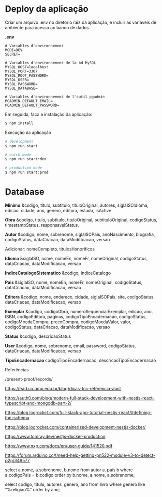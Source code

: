 # Deploy da aplicação

Criar um arquivo .env no diretorio raiz da aplicação, e incluir as variáveis de ambiente para acesso ao banco de dados. 

**.env**  
```
# Variables d'environnement
MODE=DEV
SECRET=

# Variables d'environnement de la bd MySQL
MYSQL_HOST=localhost
MYSQL_PORT=3307
MYSQL_ROOT_PASSWORD=
MYSQL_USER=
MYSQL_PASSWORD=
MYSQL_DATABASE=

# Variables d'environnement de l'outil pgadmin
PGADMIN_DEFAULT_EMAIL=
PGADMIN_DEFAULT_PASSWORD=
```

Em seguida, faça a instalação da aplicação:

```bash
$ npm install
```

Execução da aplicação

```bash
# development
$ npm run start

# watch mode
$ npm run start:dev

# production mode
$ npm run start:prod
```

# Database 

**Minimo**
&codigo, titulo, subtitulo, tituloOriginal, autores, siglaISOIdioma, edicao, cidade, ano, genero, editora, estado, isActive

**Obra**
&codigo, titulo, subtitulo, tituloOriginal, subtituloOriginal, codigoStatus, timestampStatus, responsavelStatus, 

**Autor**
&codigo, nome, sobrenome, siglaISOPais, anoNascimento, biografia, codigoStatus, dataCriacao, dataModificacao, versao

Adicionar: nomeCompleto, titulosHonorificos


**Idioma**
&siglaISO, nome, nomeEn, nomeFr, nomeOriginal, codigoStatus, dataCriacao, dataModificacao, versao

**IndiceCatalogoSistematico**
&codigo, indiceCatalogo

**Pais**
&siglaISO, nome, nomeEn, nomeFr, nomeOriginal, codigoStatus, dataCriacao, dataModificacao, versao

**Editora** 
&codigo, nome, endereco, cidade, siglaISOPais, site, codigoStatus, dataCriacao, dataModificacao, versao

**Exemplar**
&codigo, codigoObra, numeroSequencialExemplar, edicao, ano, ISBN, codigoEditora, paginas, codigoTipoEncadernacao, codigoStatus, codigoMoedaCompra, precoCompra, codigoMoedaValor, valor, codigoStatus, dataCriacao, dataModificacao, versao

**Status**
&codigo, descricaoStatus

**User**
&codigo, nome, sobrenome, email, password, codigoStatus, dataCriacao, dataModificacao, versao

**TipoEncadernacao** 
codigoTipoEncadernacao, descricaoTipoEncadernacao






Referências

/present-proof/records/

https://ead.urcamp.edu.br/blog/dicas-tcc-referencia-abnt

https://auth0.com/blog/modern-full-stack-development-with-nestjs-react-typescript-and-mongodb-part-2/

https://blog.logrocket.com/full-stack-app-tutorial-nestjs-react/#defining-the-schema

https://blog.logrocket.com/containerized-development-nestjs-docker/

https://www.tomray.dev/nestjs-docker-production


https://www.nxp.com/docs/en/user-guide/141520.pdf

https://forum.arduino.cc/t/need-help-getting-pn532-module-v3-to-detect-p2p/349577




select a.nome, a.sobrenome, b.nome  from autor a, pais b where a.codigoPais = b.codigo order by b.nome, a.nome, a.sobrenome;

select codigo, titulo, autores, genero, ano from livro where genero like "%religiao%" order by ano;

